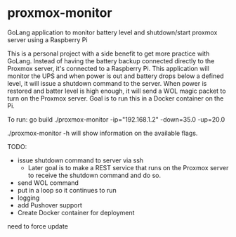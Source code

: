 # proxmox-monitor
GoLang application to monitor battery level and shutdown/start proxmox server using a Raspberry Pi

This is a personal project with a side benefit to get more practice with GoLang. Instead of having the battery backup connected directly to the Proxmox server, it's connected to a Raspberry Pi.  This application will monitor the UPS and when power is out and battery drops below a defined level, it will issue a shutdown command to the server. When power is restored and batter level is high enough, it will send a WOL magic packet to turn on the Proxmox server. Goal is to run this in a Docker container on the Pi.

To run:
  go build
  ./proxmox-monitor -ip="192.168.1.2" -down=35.0 -up=20.0


./proxmox-monitor -h    will show information on the available flags.

TODO:
  - issue shutdown command to server via ssh
    - Later goal is to make a REST service that runs on the Proxmox server to receive the shutdown command and do so.
  - send WOL command
  - put in a loop so it continues to run
  - logging
  - add Pushover support
  - Create Docker container for deployment


need to force update
